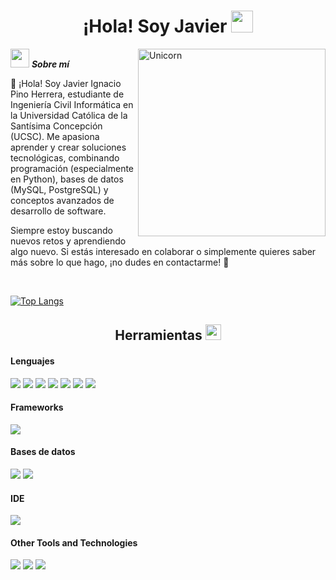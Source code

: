 <h1 align="center"><b>¡Hola! Soy Javier </b><img src="https://media.giphy.com/media/hvRJCLFzcasrR4ia7z/giphy.gif" width="35"></h1>

<!--
**Bhargavi-hash/Bhargavi-hash** is a ✨ _special_ ✨ repository because its `README.md` (this file) appears on your GitHub profile.
-->

<img align="right" width=300px alt="Unicorn" src="https://media.tenor.com/S61VCO73mOAAAAAj/linux-tux.gif" />

<img src="https://media.giphy.com/media/ObNTw8Uzwy6KQ/giphy.gif" width="30px">&nbsp;***Sobre mí***

👋 ¡Hola! Soy Javier Ignacio Pino Herrera, estudiante de Ingeniería Civil Informática en la Universidad Católica de la Santísima Concepción (UCSC). Me apasiona aprender y crear soluciones tecnológicas, combinando programación (especialmente en Python), bases de datos (MySQL, PostgreSQL) y conceptos avanzados de desarrollo de software.

Siempre estoy buscando nuevos retos y aprendiendo algo nuevo. Si estás interesado en colaborar o simplemente quieres saber más sobre lo que hago, ¡no dudes en contactarme! 🚀 

<br>

[![Top Langs](https://github-readme-stats.vercel.app/api/top-langs/?username=HridoyHazard&theme=great-gatsby&layout=compact)](https://github.com/Javier23x)

<h2 align="center"><b>Herramientas </b><img src="https://cdn-icons-png.flaticon.com/512/4115/4115355.png" width="25"></h2>

<h4> Lenguajes </h4>
<span> 
  <img src="https://img.shields.io/badge/python-3670A0?style=for-the-badge&logo=python&logoColor=ffdd54">
  <img src="https://img.shields.io/badge/PHP-777BB4?style=for-the-badge&logo=php&logoColor=white">
  <img src="https://img.shields.io/badge/HTML5-E34F26?style=for-the-badge&logo=html5&logoColor=white">
  <img src="https://img.shields.io/badge/CSS3-1572B6?style=for-the-badge&logo=css3&logoColor=white">
  <img src="https://img.shields.io/badge/JavaScript-F7DF1E?style=for-the-badge&logo=javascript&logoColor=black">
  <img src="https://img.shields.io/badge/C-00599C?style=for-the-badge&logo=c&logoColor=white">
  <img src="https://img.shields.io/badge/c++-%2300599C.svg?style=for-the-badge&logo=c%2B%2B&logoColor=white">
  
  
</span>

<h4> Frameworks </h4>
<span>
  <img src="https://img.shields.io/badge/Bootstrap-563D7C?style=for-the-badge&logo=bootstrap&logoColor=white">
</span>

<h4> Bases de datos </h4>
<span>
  <img src="https://img.shields.io/badge/postgres-%23316192.svg?style=for-the-badge&logo=postgresql&logoColor=white">
  <img src="https://img.shields.io/badge/mysql-4479A1.svg?style=for-the-badge&logo=mysql&logoColor=white">
</span>

<h4> IDE </h4>
<span>
<img src="https://img.shields.io/badge/Visual_Studio_Code-0078D4?style=for-the-badge&logo=visual%20studio%20code&logoColor=white">
</span>

<h4> Other Tools and Technologies </h4>
<span>
  <img src="https://img.shields.io/badge/Git-F05032?style=for-the-badge&logo=git&logoColor=white">
  <img src="https://img.shields.io/badge/Xampp-F37623?style=for-the-badge&logo=xampp&logoColor=white">
  <img src="https://img.shields.io/badge/Linux-FCC624?style=for-the-badge&logo=linux&logoColor=black>
  <img src="https://img.shields.io/badge/Microsoft_Excel-217346?style=for-the-badge&logo=microsoft-excel&logoColor=white>
</span>

